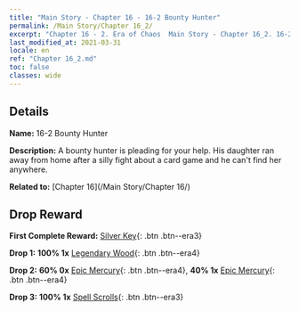 ```yaml
---
title: "Main Story - Chapter 16 - 16-2 Bounty Hunter"
permalink: /Main Story/Chapter 16_2/
excerpt: "Chapter 16 - 2. Era of Chaos  Main Story - Chapter 16_2. 16-2 Bounty Hunter"
last_modified_at: 2021-03-31
locale: en
ref: "Chapter 16_2.md"
toc: false
classes: wide
---
```


## Details

 **Name:** 16-2 Bounty Hunter

 **Description:** A bounty hunter is pleading for your help. His daughter ran away from home after a silly fight about a card game and he can't find her anywhere.

 **Related to:** [Chapter 16](/Main Story/Chapter 16/)

## Drop Reward

 **First Complete Reward:** [Silver Key](/Items/con_693/){: .btn .btn--era3}

 **Drop 1:** **100% 1x** [Legendary Wood](/Items/mat_55/){: .btn .btn--era4}

 **Drop 2:** **60% 0x** [Epic Mercury](/Items/mat_49/){: .btn .btn--era4}, **40% 1x** [Epic Mercury](/Items/mat_49/){: .btn .btn--era4}

 **Drop 3:** **100% 1x** [Spell Scrolls](/Items/con_694/){: .btn .btn--era3}

